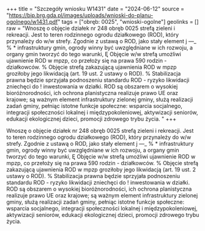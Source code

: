 +++
title = "Szczegóły wniosku W1431"
date = "2024-06-12"
source = "https://bip.brg.gda.pl/images/uploads/wnioski-do-planu-ogolnego/w1431.pdf"
tags = ["obręb: 0025", "wnioski-ogolne"]
geolinks = []
raw = "Wnoszę o objęcie działek nr 248 obręb 0025 strefą zieleni i rekreacji. Jest to teren rodzinnego ogrodu działkowego (ROD), który przynależy do w/w strefy. Zgodnie z ustawą o ROD, jako stały element j —_  %   *  infrastruktury gmin, ogrody winny być uwzględniane w ich rozwoju, a organy gmin tworzyć do tego warunki, Ę  Objęcie w/w strefą umożliwi ujawnienie ROD w mpzp, co przełoży się na prawa 590 rodzin - działkowców. %   Objęcie strefą zakazującą ujawnienia ROD w mpzp groziłoby jego likwidacją (art. 19 ust. 2 ustawy o ROD). % Stabilizacja prawna będzie sprzyjała podnoszeniu standardu ROD - ryzyko likwidacji zniechęci do !  inwestowania w działki. ROD są obszarem o wysokiej bioróżnorodności, ich ochrona planistyczna realizuje prawo UE oraz krajowe; są ważnym element infrastruktury zielonej gminy, służą realizacji zadań gminy,  pełniąc istotne funkcje społeczne: wsparcia socjalnego, integracji społeczności lokalnej i międzypokoleniowej,  aktywizacji seniorów, edukacji ekologicznej dzieci, promocji zdrowego trybu życia.  "
+++

Wnoszę o objęcie działek nr 248 obręb 0025 strefą zieleni i rekreacji. Jest to teren rodzinnego
ogrodu działkowego (ROD), który przynależy do w/w strefy. Zgodnie z ustawą o ROD, jako stały element
j —_
 % 
 * 
infrastruktury gmin, ogrody winny być uwzględniane w ich rozwoju, a organy gmin tworzyć do tego warunki, Ę
 Objęcie w/w strefą umożliwi ujawnienie ROD w mpzp, co przełoży się na prawa 590 rodzin - działkowców. % 
 Objęcie strefą zakazującą ujawnienia ROD w mpzp groziłoby jego likwidacją (art. 19 ust. 2 ustawy o ROD). %
Stabilizacja prawna będzie sprzyjała podnoszeniu standardu ROD - ryzyko likwidacji zniechęci do !
 inwestowania w działki. ROD są obszarem o wysokiej bioróżnorodności, ich ochrona planistyczna realizuje
prawo UE oraz krajowe; są ważnym element infrastruktury zielonej gminy, służą realizacji zadań gminy,
 pełniąc istotne funkcje społeczne: wsparcia socjalnego, integracji społeczności lokalnej i międzypokoleniowej, 
aktywizacji seniorów, edukacji ekologicznej dzieci, promocji zdrowego trybu życia. 



